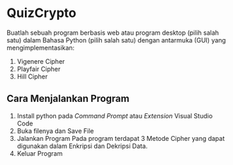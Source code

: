 # QuizCrypto

Buatlah sebuah program berbasis web atau program desktop (pilih salah satu) dalam 
Bahasa Python (pilih salah satu) dengan antarmuka (GUI) yang 
mengimplementasikan:
1. Vigenere Cipher 
2. Playfair Cipher 
3. Hill Cipher

## Cara Menjalankan Program
1. Install python pada _Command Prompt_ atau _Extension_ Visual Studio Code
2. Buka filenya dan Save File
3. Jalankan Program
   Pada program terdapat 3 Metode Cipher yang dapat digunakan dalam Enkripsi dan Dekripsi Data.
4. Keluar Program

